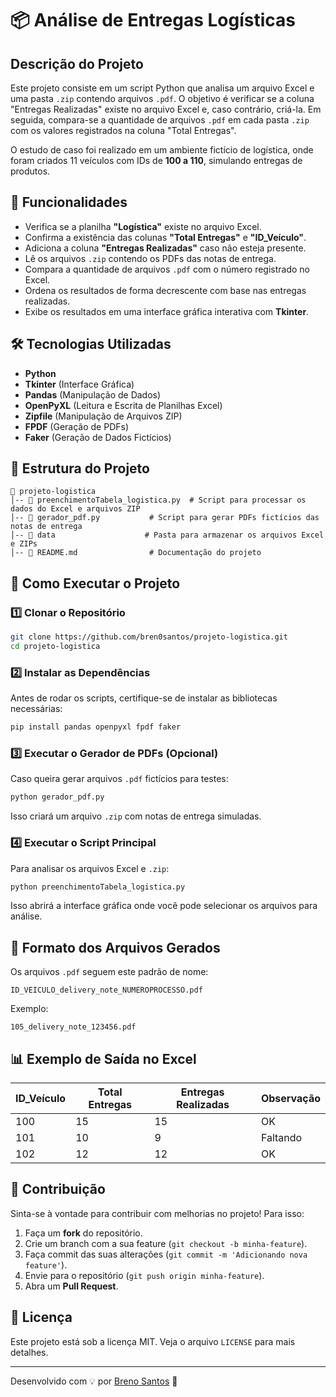 # 📦 Análise de Entregas Logísticas

## Descrição do Projeto
Este projeto consiste em um script Python que analisa um arquivo Excel e uma pasta `.zip` contendo arquivos `.pdf`. O objetivo é verificar se a coluna "Entregas Realizadas" existe no arquivo Excel e, caso contrário, criá-la. Em seguida, compara-se a quantidade de arquivos `.pdf` em cada pasta `.zip` com os valores registrados na coluna "Total Entregas".

O estudo de caso foi realizado em um ambiente fictício de logística, onde foram criados 11 veículos com IDs de **100 a 110**, simulando entregas de produtos.

## 📌 Funcionalidades
- Verifica se a planilha **"Logística"** existe no arquivo Excel.
- Confirma a existência das colunas **"Total Entregas"** e **"ID_Veículo"**.
- Adiciona a coluna **"Entregas Realizadas"** caso não esteja presente.
- Lê os arquivos `.zip` contendo os PDFs das notas de entrega.
- Compara a quantidade de arquivos `.pdf` com o número registrado no Excel.
- Ordena os resultados de forma decrescente com base nas entregas realizadas.
- Exibe os resultados em uma interface gráfica interativa com **Tkinter**.

## 🛠️ Tecnologias Utilizadas
- **Python**
- **Tkinter** (Interface Gráfica)
- **Pandas** (Manipulação de Dados)
- **OpenPyXL** (Leitura e Escrita de Planilhas Excel)
- **Zipfile** (Manipulação de Arquivos ZIP)
- **FPDF** (Geração de PDFs)
- **Faker** (Geração de Dados Fictícios)

## 📂 Estrutura do Projeto
```
📁 projeto-logistica
│-- 📄 preenchimentoTabela_logistica.py  # Script para processar os dados do Excel e arquivos ZIP
│-- 📄 gerador_pdf.py           # Script para gerar PDFs fictícios das notas de entrega
│-- 📂 data                    # Pasta para armazenar os arquivos Excel e ZIPs
│-- 📄 README.md                # Documentação do projeto
```

## 🚀 Como Executar o Projeto
### 1️⃣ Clonar o Repositório
```bash
git clone https://github.com/bren0santos/projeto-logistica.git
cd projeto-logistica
```

### 2️⃣ Instalar as Dependências
Antes de rodar os scripts, certifique-se de instalar as bibliotecas necessárias:
```bash
pip install pandas openpyxl fpdf faker
```

### 3️⃣ Executar o Gerador de PDFs (Opcional)
Caso queira gerar arquivos `.pdf` fictícios para testes:
```bash
python gerador_pdf.py
```
Isso criará um arquivo `.zip` com notas de entrega simuladas.

### 4️⃣ Executar o Script Principal
Para analisar os arquivos Excel e `.zip`:
```bash
python preenchimentoTabela_logistica.py
```
Isso abrirá a interface gráfica onde você pode selecionar os arquivos para análise.

## 📝 Formato dos Arquivos Gerados
Os arquivos `.pdf` seguem este padrão de nome:
```
ID_VEICULO_delivery_note_NUMEROPROCESSO.pdf
```
Exemplo:
```
105_delivery_note_123456.pdf
```

## 📊 Exemplo de Saída no Excel
| ID_Veículo | Total Entregas | Entregas Realizadas | Observação |
|------------|---------------|---------------------|------------|
| 100        | 15            | 15                  | OK         |
| 101        | 10            | 9                   | Faltando   |
| 102        | 12            | 12                  | OK         |

## 📌 Contribuição
Sinta-se à vontade para contribuir com melhorias no projeto! Para isso:
1. Faça um **fork** do repositório.
2. Crie um branch com a sua feature (`git checkout -b minha-feature`).
3. Faça commit das suas alterações (`git commit -m 'Adicionando nova feature'`).
4. Envie para o repositório (`git push origin minha-feature`).
5. Abra um **Pull Request**.

## 📌 Licença
Este projeto está sob a licença MIT. Veja o arquivo `LICENSE` para mais detalhes.

---
Desenvolvido com 💡 por [Breno Santos](https://github.com/bren0santos) 🚀

